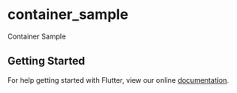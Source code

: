 # container_sample

Container Sample

## Getting Started

For help getting started with Flutter, view our online
[documentation](https://flutter.io/).
